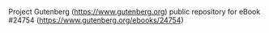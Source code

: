Project Gutenberg (https://www.gutenberg.org) public repository for eBook #24754 (https://www.gutenberg.org/ebooks/24754)
